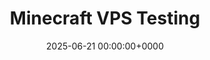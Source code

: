 ---
title: Minecraft VPS Testing
description: Welcome to Hugo Theme Stack
slug: minecraft-vps-testing
date: 2025-06-21 00:00:00+0000
draft: true
tags:
    - Minecraft VPS
    - Homelab
weight: 1       # You can add weight to some posts to override the default sorting (date descending)
---
